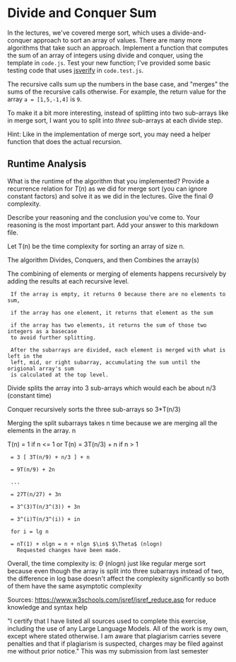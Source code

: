 # Divide and Conquer Sum

In the lectures, we've covered merge sort, which uses a divide-and-conquer
approach to sort an array of values. There are many more algorithms that take
such an approach. Implement a function that computes the sum of an array of
integers using divide and conquer, using the template in `code.js`. Test your
new function; I've provided some basic testing code that uses
[jsverify](https://jsverify.github.io/) in `code.test.js`.

The recursive calls sum up the numbers in the base case, and "merges" the sums
of the recursive calls otherwise. For example, the return value for the array `a
= [1,5,-1,4]` is `9`.

To make it a bit more interesting, instead of splitting into two sub-arrays like
in merge sort, I want you to split into *three* sub-arrays at each divide step.

Hint: Like in the implementation of merge sort, you may need a helper function
that does the actual recursion.

## Runtime Analysis

What is the runtime of the algorithm that you implemented? Provide a recurrence
relation for $T(n)$ as we did for merge sort (you can ignore constant factors)
and solve it as we did in the lectures. Give the final $\Theta$ complexity.

Describe your reasoning and the conclusion you've come to. Your reasoning is the
most important part. Add your answer to this markdown file.

Let T(n) be the time complexity for sorting an array of size n.

The algorithm Divides, Conquers, and then Combines the array(s)

The combining of elements or merging of elements happens recursively by adding the results
at each recursive level.

     If the array is empty, it returns 0 because there are no elements to sum,
     
     if the array has one element, it returns that element as the sum
     
     if the array has two elements, it returns the sum of those two integers as a basecase
     to avoid further splitting.
     
     After the subarrays are divided, each element is merged with what is left in the 
     left, mid, or right subarray, accumulating the sum until the origional array's sum
     is calculated at the top level.
     
Divide splits the array into 3 sub-arrays which would each be about n/3 (constant time)

Conquer recursively sorts the three sub-arrays so 3*T(n/3)

Merging the split subarrays takes n time because we are merging all the elements in the array. n



T(n) = 1 if n <= 1 or T(n) = 3T(n/3) + n if n > 1

     = 3 [ 3T(n/9) + n/3 ] + n
     
     = 9T(n/9) + 2n

     ...

     = 27T(n/27) + 3n

     = 3^(3)T(n/3^(3)) + 3n

     = 3^(i)T(n/3^(i)) + in

     for i = lg n

     = nT(1) + nlgn = n + nlgn $\in$ $\Theta$ (nlogn)
       Requested changes have been made.
Overall, the time complexity is: $\Theta$ (nlogn) just like regular merge sort
because even though the array is split into three subarrays instead of two, the difference
in log base doesn't affect the complexity significantly so both of them have the same asymptotic 
complexity

Sources: https://www.w3schools.com/jsref/jsref_reduce.asp for reduce knowledge and syntax help

"I certify that I have listed all sources used to complete this exercise, including the use of any Large Language Models. All of the work is my own, except where stated otherwise. I am aware that plagiarism carries severe penalties and that if plagiarism is suspected, charges may be filed against me without prior notice." This was my submission from last semester
